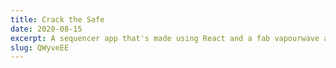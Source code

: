 ```yaml
---
title: Crack the Safe
date: 2020-08-15
excerpt: A sequencer app that's made using React and a fab vapourwave asthetic. With better samples it might even be possible to make something that sounds good.
slug: QWyveEE
---
```

